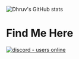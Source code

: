 ![Dhruv's GitHub stats](https://github-readme-stats.vercel.app/api?username=DHRUV-CODER&show_icons=true&theme=solarized-dark)

# Find Me Here 
</p>
<p align="left">
  <a href="https://discord.gg/j2NeBaCWYy">
    <img src="https://img.shields.io/discord/790595270438027295?plastic" alt="discord - users online" />
  </a>
</p>
